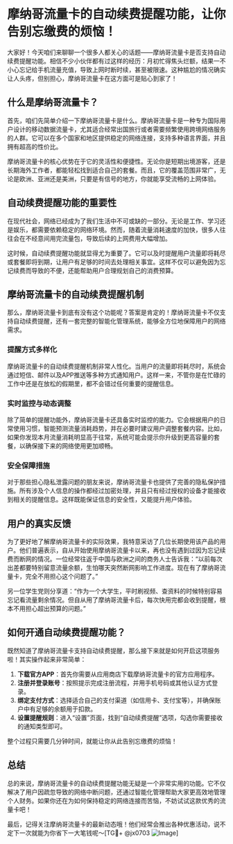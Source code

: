 # 摩纳哥流量卡的自动续费提醒功能，让你告别忘缴费的烦恼！

大家好！今天咱们来聊聊一个很多人都关心的话题——摩纳哥流量卡是否支持自动续费提醒功能。相信不少小伙伴都有过这样的经历：月初忙得焦头烂额，结果一不小心忘记给手机流量充值，导致上网时断时续，甚至被限速。这种尴尬的情况确实让人头疼，但别担心，摩纳哥流量卡在这方面可是贴心到家了！

## 什么是摩纳哥流量卡？

首先，咱们先简单介绍一下摩纳哥流量卡是什么。摩纳哥流量卡是一种专为国际用户设计的移动数据流量卡，尤其适合经常出国旅行或者需要频繁使用跨境网络服务的人群。它可以在多个国家和地区提供稳定的网络连接，支持多种语言界面，并且拥有超高的性价比。

摩纳哥流量卡的核心优势在于它的灵活性和便捷性。无论你是短期出境游客，还是长期海外工作者，都能轻松找到适合自己的套餐。而且，它的覆盖范围非常广，无论是欧洲、亚洲还是美洲，只要是有信号的地方，你就能享受流畅的上网体验。

## 自动续费提醒功能的重要性

在现代社会，网络已经成为了我们生活中不可或缺的一部分。无论是工作、学习还是娱乐，都需要依赖稳定的网络环境。然而，随着流量消耗速度的加快，很多人往往会在不经意间用完流量包，导致后续的上网费用大幅增加。

这时候，自动续费提醒功能就显得尤为重要了。它可以及时提醒用户流量即将耗尽或套餐即将到期，让用户有足够的时间去处理相关事宜。这样不仅可以避免因为忘记续费而导致的不便，还能帮助用户合理规划自己的消费预算。

## 摩纳哥流量卡的自动续费提醒机制

那么，摩纳哥流量卡到底有没有这个功能呢？答案是肯定的！摩纳哥流量卡不仅支持自动续费提醒，还有一套完整的智能化管理系统，能够全方位地保障用户的网络需求。

### 提醒方式多样化

摩纳哥流量卡的自动续费提醒机制非常人性化。当用户的流量即将耗尽时，系统会通过短信、邮件以及APP推送等多种方式通知用户。这样一来，不管你是在忙碌的工作中还是在放松的假期里，都不会错过任何重要的提醒信息。

### 实时监控与动态调整

除了简单的提醒功能外，摩纳哥流量卡还具备实时监控的能力。它会根据用户的日常使用习惯，智能预测流量消耗趋势，并在必要时建议用户调整套餐内容。比如，如果你发现本月流量消耗明显高于往常，系统可能会提示你升级到更高容量的套餐，以确保接下来的网络使用更加顺畅。

### 安全保障措施

对于那些担心隐私泄露问题的朋友来说，摩纳哥流量卡也提供了完善的隐私保护措施。所有涉及个人信息的操作都经过加密处理，并且只有经过授权的设备才能接收到相关的提醒信息。这样既能保证信息的安全性，又能提升用户体验。

## 用户的真实反馈

为了更好地了解摩纳哥流量卡的实际效果，我特意采访了几位长期使用该产品的用户。他们普遍表示，自从开始使用摩纳哥流量卡以来，再也没有遇到过因为忘记续费而断网的情况。一位经常往返于中国与欧洲之间的商务人士告诉我：“以前每次出差都要特别留意流量余额，生怕哪天突然断网影响工作进度。现在有了摩纳哥流量卡，完全不用担心这个问题了。”

另一位学生党则分享道：“作为一个大学生，平时刷视频、查资料的时候特别容易忘记看流量剩余情况。但自从用了摩纳哥流量卡后，每次快用完都会收到提醒，根本不用担心超出预算的问题。”

## 如何开通自动续费提醒功能？

既然知道了摩纳哥流量卡支持自动续费提醒，那么接下来就是如何开启这项服务啦！其实操作起来非常简单：

1. **下载官方APP**：首先你需要从应用商店下载摩纳哥流量卡的官方应用程序。
2. **注册并登录账号**：按照提示完成注册流程，并用手机号码或其他认证方式登录。
3. **绑定支付方式**：选择适合自己的支付渠道（如信用卡、支付宝等），并确保账户中有足够的余额用于扣款。
4. **设置提醒规则**：进入“设置”页面，找到“自动续费提醒”选项，勾选你需要接收的通知类型即可。

整个过程只需要几分钟时间，就能让你从此告别忘缴费的烦恼！

## 总结

总的来说，摩纳哥流量卡的自动续费提醒功能无疑是一个非常实用的功能。它不仅解决了用户因疏忽导致的网络中断问题，还通过智能化管理帮助大家更高效地管理个人财务。如果你还在为如何保持稳定的网络连接而苦恼，不妨试试这款优秀的流量卡吧！

最后，记得关注摩纳哥流量卡的最新动态哦！他们经常会推出各种优惠活动，说不定下一次就能为你省下一大笔钱呢～[TG💪+ @jx0703 ![Image](https://github.com/user-attachments/assets/dbca1d08-cadb-493c-b0ec-ad6f7a83f270)]